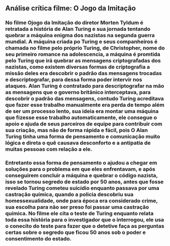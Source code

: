 ## Análise crítica filme: O Jogo da Imitação 

### No filme Ojogo da Imitação do diretor Morten Tyldum é retratada a história de Alan Turing e sua jornada tentando quebrar a máquina enigma dos nazistas na segunda guerra mundial. A máquina criada po Turing e seus companheiros é chamada no filme pelo próprio Turing, de Christopher, nome do seu primeiro romance na adolescencia, a máquina é promtida pelo Turing que irá quebrar as mensagens criptografadas dos nazistas, como existem diversas formas de criptografia a missão deles era descobrir o padrão das mensagens trocadas e descriptografar, para dessa forma poder intervir nos ataques. Alan Turing é contratado para descriptografar na mão as mensagens que o governo britânico interceptava, para descobrir o padrão das mensagens, contudo Turing acreditava que fazer esse trabalho manualmente era perda de tempo além de ser um processo lento, sua ideia era montar uma máquina que fizesse esse trabalho automaticamente, ele consegue o apoio e ajuda de seus parceiros de equipe para contribuir com sua criação, mas não de forma rápida e fácil, pois O Alan Turing tinha uma forma de pensamento e comunicação muito lógica e direta o quê causava desconforto e a antipatia de muitas pessoas com relação a ele.
### Entretanto essa forma de pensamento o ajudou a chegar em soluções para o problema em que eles enfrentavam, e após conseguirem concluir a máquina e quebrar o código nazista, isso se tornou segredo de estado por 50 anos, antes que fosse revelado Turing cometeu suicídio enquanto passava por uma castração química, quando a policia descobriu sua homessexualidade, onde para época era considerado crime, sua escolha para não ser preso foi passar uma castração química. No filme ele cita o teste de Turing enquanto relata toda essa história para o investigador que o interrogou, ele usa o conecito do teste para fazer que o detetive faça as perguntas certas sobre o segredo que ficou 50 anos sob o poder e consentimento do estado.